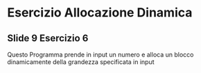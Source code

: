 # Esercizio Allocazione Dinamica
## Slide 9 Esercizio 6

Questo Programma prende in input un numero e alloca un blocco dinamicamente della grandezza specificata in input
